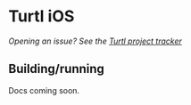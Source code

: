Turtl iOS
=============

_Opening an issue? See the [Turtl project tracker](https://github.com/turtl/project-tracker/issues)_

## Building/running

Docs coming soon.

